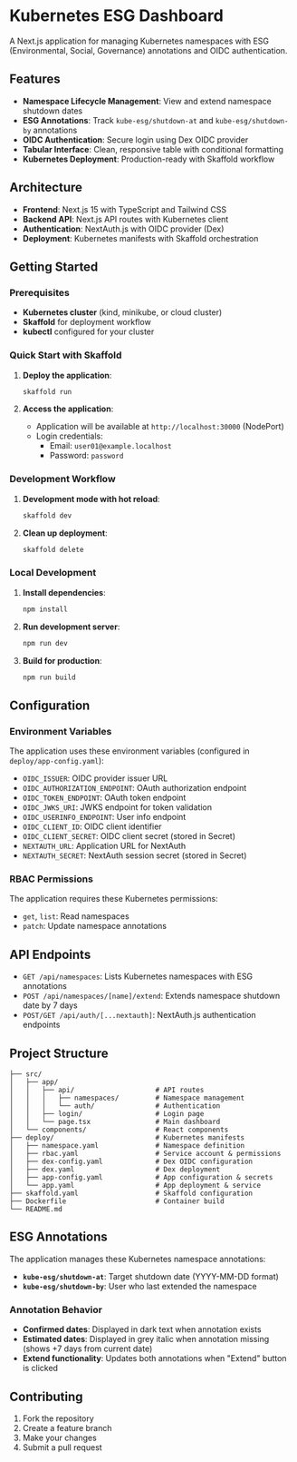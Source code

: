 # Kubernetes ESG Dashboard

A Next.js application for managing Kubernetes namespaces with ESG (Environmental, Social, Governance) annotations and OIDC authentication.

## Features

- **Namespace Lifecycle Management**: View and extend namespace shutdown dates
- **ESG Annotations**: Track `kube-esg/shutdown-at` and `kube-esg/shutdown-by` annotations
- **OIDC Authentication**: Secure login using Dex OIDC provider
- **Tabular Interface**: Clean, responsive table with conditional formatting
- **Kubernetes Deployment**: Production-ready with Skaffold workflow

## Architecture

- **Frontend**: Next.js 15 with TypeScript and Tailwind CSS
- **Backend API**: Next.js API routes with Kubernetes client
- **Authentication**: NextAuth.js with OIDC provider (Dex)
- **Deployment**: Kubernetes manifests with Skaffold orchestration

## Getting Started

### Prerequisites

- **Kubernetes cluster** (kind, minikube, or cloud cluster)
- **Skaffold** for deployment workflow
- **kubectl** configured for your cluster

### Quick Start with Skaffold

1. **Deploy the application**:
   ```bash
   skaffold run
   ```

2. **Access the application**:
   - Application will be available at `http://localhost:30000` (NodePort)
   - Login credentials:
     - Email: `user01@example.localhost`
     - Password: `password`

### Development Workflow

1. **Development mode with hot reload**:
   ```bash
   skaffold dev
   ```

2. **Clean up deployment**:
   ```bash
   skaffold delete
   ```

### Local Development

1. **Install dependencies**:
   ```bash
   npm install
   ```

2. **Run development server**:
   ```bash
   npm run dev
   ```

3. **Build for production**:
   ```bash
   npm run build
   ```

## Configuration

### Environment Variables

The application uses these environment variables (configured in `deploy/app-config.yaml`):

- `OIDC_ISSUER`: OIDC provider issuer URL
- `OIDC_AUTHORIZATION_ENDPOINT`: OAuth authorization endpoint
- `OIDC_TOKEN_ENDPOINT`: OAuth token endpoint
- `OIDC_JWKS_URI`: JWKS endpoint for token validation
- `OIDC_USERINFO_ENDPOINT`: User info endpoint
- `OIDC_CLIENT_ID`: OIDC client identifier
- `OIDC_CLIENT_SECRET`: OIDC client secret (stored in Secret)
- `NEXTAUTH_URL`: Application URL for NextAuth
- `NEXTAUTH_SECRET`: NextAuth session secret (stored in Secret)

### RBAC Permissions

The application requires these Kubernetes permissions:
- `get`, `list`: Read namespaces
- `patch`: Update namespace annotations

## API Endpoints

- `GET /api/namespaces`: Lists Kubernetes namespaces with ESG annotations
- `POST /api/namespaces/[name]/extend`: Extends namespace shutdown date by 7 days
- `POST/GET /api/auth/[...nextauth]`: NextAuth.js authentication endpoints

## Project Structure

```
├── src/
│   ├── app/
│   │   ├── api/                    # API routes
│   │   │   ├── namespaces/         # Namespace management
│   │   │   └── auth/               # Authentication
│   │   ├── login/                  # Login page
│   │   └── page.tsx                # Main dashboard
│   └── components/                 # React components
├── deploy/                         # Kubernetes manifests
│   ├── namespace.yaml              # Namespace definition
│   ├── rbac.yaml                   # Service account & permissions
│   ├── dex-config.yaml             # Dex OIDC configuration
│   ├── dex.yaml                    # Dex deployment
│   ├── app-config.yaml             # App configuration & secrets
│   └── app.yaml                    # App deployment & service
├── skaffold.yaml                   # Skaffold configuration
├── Dockerfile                      # Container build
└── README.md
```

## ESG Annotations

The application manages these Kubernetes namespace annotations:

- **`kube-esg/shutdown-at`**: Target shutdown date (YYYY-MM-DD format)
- **`kube-esg/shutdown-by`**: User who last extended the namespace

### Annotation Behavior

- **Confirmed dates**: Displayed in dark text when annotation exists
- **Estimated dates**: Displayed in grey italic when annotation missing (shows +7 days from current date)
- **Extend functionality**: Updates both annotations when "Extend" button is clicked

## Contributing

1. Fork the repository
2. Create a feature branch
3. Make your changes
4. Submit a pull request
